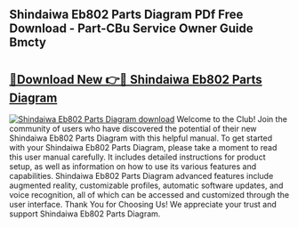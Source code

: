 ## Shindaiwa Eb802 Parts Diagram PDf Free Download - Part-CBu Service Owner Guide Bmcty

# <h2><a href="http://dfi589.blite.top/?on=Shindaiwa+Eb802+Parts+Diagram">🔗Download New 👉🔴 Shindaiwa Eb802 Parts Diagram</a></h2>

[![Shindaiwa Eb802 Parts Diagram download](https://i.imgur.com/lujVjoI.png)](http://dfi589.blite.top/?on=Shindaiwa+Eb802+Parts+Diagram)
Welcome to the Club! Join the community of users who have discovered the potential of their new Shindaiwa Eb802 Parts Diagram with this helpful manual. To get started with your Shindaiwa Eb802 Parts Diagram, please take a moment to read this user manual carefully. It includes detailed instructions for product setup, as well as information on how to use its various features and capabilities. Shindaiwa Eb802 Parts Diagram advanced features include augmented reality, customizable profiles, automatic software updates, and voice recognition, all of which can be accessed and customized through the user interface. Thank You for Choosing Us! We appreciate your trust and support Shindaiwa Eb802 Parts Diagram.
